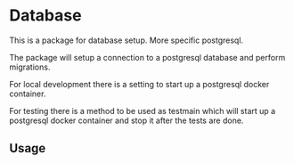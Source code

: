 # Database

This is a package for database setup. More specific postgresql.


The package will setup a connection to a postgresql database and perform migrations.


For local development there is a setting to start up a postgresql docker container.


For testing there is a method to be used as testmain which will start up a postgresql docker container and stop it after the tests are done.

## Usage

